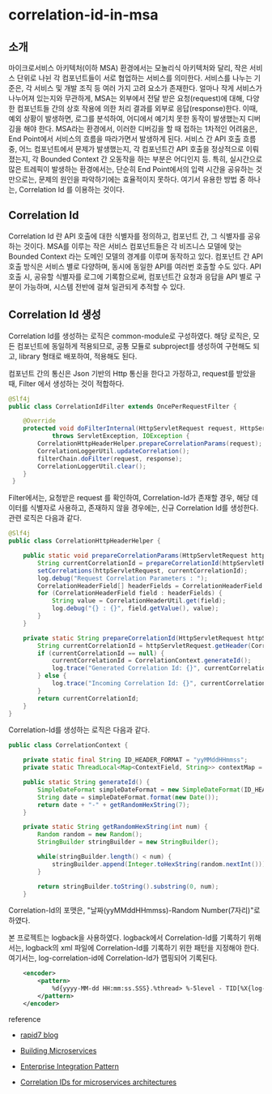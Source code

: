 # correlation-id-in-msa

## 소개

마이크로서비스 아키텍처(이하 MSA) 환경에서는 모놀리식 아키텍처와 달리, 작은 서비스 단위로 나뉜 각 컴포넌트들이 서로 협업하는 서비스를 의미한다. 서비스를 나누는 기준은, 각 서비스 및 개발 조직 등 여러 가지 고려 요소가 존재한다. 얼마나 작게 서비스가 나누어져 있는지와 무관하게, MSA는 외부에서 전달 받은 요청(request)에 대해, 다양한 컴포넌트들 간의 상호 작용에 의한 처리 결과를 외부로 응답(response)한다. 이때, 예외 상황이 발생하면, 로그를 분석하여, 어디에서 예기치 못한 동작이 발생했는지 디버깅을 해야 한다. MSA라는 환경에서, 이러한 디버깅을 할 때 접하는 1차적인 어려움은, End Point에서 서비스의 흐름을 따라가면서 발생하게 된다. 서비스 간 API 호출 흐름 중, 어느 컴포넌트에서 문제가 발생했는지, 각 컴포넌트간 API 호출을 정상적으로 이뤄졌는지, 각 Bounded Context 간 오동작을 하는 부분은 어디인지 등. 특히, 실시간으로 많은 트레픽이 발생하는 환경에서는, 단순히 End Point에서의 입력 시간을 공유하는 것만으로는, 문제의 원인을 파악하기에는 효율적이지 못하다. 여기서 유용한 방법 중 하나는, Correlation Id 를 이용하는 것이다.


## Correlation Id

Correlation Id 란 API 호출에 대한 식별자를 정의하고, 컴포넌트 간, 그 식별자를 공유하는 것이다. MSA를 이루는 작은 서비스 컴포넌트들은 각 비즈니스 모델에 맞는 Bounded Context 라는 도메인 모델의 경계를 이루며 동작하고 있다. 컴포넌트 간 API 호출 방식은 서비스 별로 다양하며, 동시에 동일한 API를 여러번 호출할 수도 있다. API 호출 시, 공유할 식별자를 로그에 기록함으로써, 컴포넌트간 요청과 응답을 API 별로 구분이 가능하며, 시스템 전반에 걸쳐 일관되게 추적할 수 있다.


## Correlation Id 생성

Correlation Id를 생성하는 로직은 common-module로 구성하였다. 해당 로직은, 모든 컴포넌트에 동일하게 적용되므로, 공통 모듈로 subproject를 생성하여 구현해도 되고, library 형태로 배포하여, 적용해도 된다.

컴포넌트 간의 통신은 Json 기반의 Http 통신을 한다고 가정하고, request를 받았을 때, Filter 에서 생성하는 것이 적합하다.

```java
@Slf4j
public class CorrelationIdFilter extends OncePerRequestFilter {

    @Override
    protected void doFilterInternal(HttpServletRequest request, HttpServletResponse response, FilterChain filterChain)
            throws ServletException, IOException {
        CorrelationHttpHeaderHelper.prepareCorrelationParams(request);
        CorrelationLoggerUtil.updateCorrelation();
        filterChain.doFilter(request, response);
        CorrelationLoggerUtil.clear();
    }
 }
```

Filter에서는, 요청받은 request 를 확인하여, Correlation-Id가 존재할 경우, 해당 데이터를 식별자로 사용하고, 존재하지 않을 경우에는, 신규 Correlation Id를 생성한다. 관련 로직은 다음과 같다.

```java
@Slf4j
public class CorrelationHttpHeaderHelper {

    public static void prepareCorrelationParams(HttpServletRequest httpServletRequest) {
        String currentCorrelationId = prepareCorrelationId(httpServletRequest);
        setCorrelations(httpServletRequest, currentCorrelationId);
        log.debug("Request Correlation Parameters : ");
        CorrelationHeaderField[] headerFields = CorrelationHeaderField.values();
        for (CorrelationHeaderField field : headerFields) {
            String value = CorrelationHeaderUtil.get(field);
            log.debug("{} : {}", field.getValue(), value);
        }
    }

    private static String prepareCorrelationId(HttpServletRequest httpServletRequest) {
        String currentCorrelationId = httpServletRequest.getHeader(CorrelationHeaderField.CORRELATION_ID.getValue());
        if (currentCorrelationId == null) {
            currentCorrelationId = CorrelationContext.generateId();
            log.trace("Generated Correlation Id: {}", currentCorrelationId);
        } else {
            log.trace("Incoming Correlation Id: {}", currentCorrelationId);
        }
        return currentCorrelationId;
    }
}
```

Correlation-Id를 생성하는 로직은 다음과 같다. 

```java
public class CorrelationContext {

    private static final String ID_HEADER_FORMAT = "yyMMddHHmmss";
    private static ThreadLocal<Map<ContextField, String>> contextMap = ThreadLocal.withInitial(() -> new HashMap<>());

    public static String generateId() {
        SimpleDateFormat simpleDateFormat = new SimpleDateFormat(ID_HEADER_FORMAT);
        String date = simpleDateFormat.format(new Date());
        return date + "-" + getRandomHexString(7);
    }

    private static String getRandomHexString(int num) {
        Random random = new Random();
        StringBuilder stringBuilder = new StringBuilder();

        while(stringBuilder.length() < num) {
            stringBuilder.append(Integer.toHexString(random.nextInt()));
        }

        return stringBuilder.toString().substring(0, num);
    }
```
Correlation-Id의 포맷은, "날짜(yyMMddHHmmss)-Random Number(7자리)"로 하였다.

본 프로젝트는 logback을 사용하였다. logback에서 Correlation-Id를 기록하기 위해서는, logback의 xml 파일에 Correlation-Id를 기록하기 위한 패턴을 지정해야 한다. 여기서는, log-correlation-id에 Correlation-Id가 맵핑되어 기록된다.

```xml
    <encoder>
        <pattern>
            %d{yyyy-MM-dd HH:mm:ss.SSS}.%thread> %-5level - TID[%X{log-correlation-id}] UID[%X{log-user-id}] - %msg %n
        </pattern>
    </encoder>
```


reference

* [rapid7 blog](https://blog.rapid7.com/2016/12/23/the-value-of-correlation-ids/)
 
* [Building Microservices](http://shop.oreilly.com/product/0636920033158.do)
 
* [Enterprise Integration Pattern](https://www.enterpriseintegrationpatterns.com/patterns/messaging/CorrelationIdentifier.html)

* [Correlation IDs for microservices architectures](https://hilton.org.uk/blog/microservices-correlation-id)
